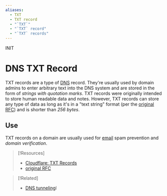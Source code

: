 ```yaml
---
aliases:
  - TXT
  - TXT record
  - "`TXT`"
  - "`TXT` record"
  - "`TXT` records"
---
```

INIT
# DNS TXT Record
TXT records are a type of [DNS](DNS.md) record. They're usually used by domain admins to enter arbitrary text into the DNS system and are stored in the form of *strings with quotation marks*. TXT records were originally intended to store human readable data and notes. However, TXT records can store any type of data as long as it's in a "text string" format (per the [original RFC](https://tools.ietf.org/html/rfc1035)) and is shorter than *256 bytes*. 
## Use
TXT records on a domain are usually used for [email](../email.md) spam prevention and *domain verification*.


> [!Resources]
> - [Cloudflare: TXT Records](https://www.cloudflare.com/learning/dns/dns-records/dns-txt-record/)
> - [original RFC](https://tools.ietf.org/html/rfc1035)

> [!Related]
> - [DNS tunneling](../../OSCP/tunneling/DNS-tunneling.md)l